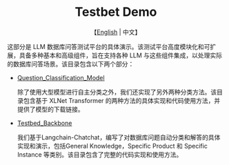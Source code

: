 <div align='center'>
    <h1>Testbet Demo</h1>
</div>

<p align='center'>
    【<a href="README.md">English</a> | 中文】
</p>

这部分是 LLM 数据库问答测试平台的具体演示。该测试平台高度模块化和可扩展，具备多种基本和高级组件，旨在支持各种 LLM 与这些组件集成，以处理实际的数据库问答场景。该目录包含以下两个部分：

* [Question_Classification_Model](Question_Classification_Model/README.md)
  
  除了使用大型模型进行自主分类之外，我们还实现了另外两种分类方法。该目录包含基于 XLNet Transformer 的两种方法的具体实现和代码使用方法，并提供了模型的下载链接。

* [Testbed_Backbone](Testbed_Backbone/README_zh.md)
 
  我们基于Langchain-Chatchat，编写了对数据库问题自动分类和解答的具体实现和演示，包括General Knowledge，Specific Product 和 Specific Instance 等类别。该目录包含了完整的代码实现和使用方法。

